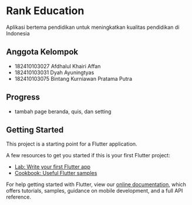 # Rank Education

Aplikasi bertema pendidikan untuk meningkatkan kualitas pendidikan di Indonesia

## Anggota Kelompok

- 182410103027 Afdhalul Khairi Affan
- 182410103031 Dyah Ayuningtyas
- 182410103075 Bintang Kurniawan Pratama Putra

## Progress

- tambah page beranda, quis, dan setting

## Getting Started

This project is a starting point for a Flutter application.

A few resources to get you started if this is your first Flutter project:

- [Lab: Write your first Flutter app](https://flutter.dev/docs/get-started/codelab)
- [Cookbook: Useful Flutter samples](https://flutter.dev/docs/cookbook)

For help getting started with Flutter, view our
[online documentation](https://flutter.dev/docs), which offers tutorials,
samples, guidance on mobile development, and a full API reference.
